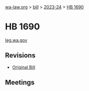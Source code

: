 [wa-law.org](/) > [bill](/bill/) > [2023-24](/bill/2023-24/) > [HB 1690](/bill/2023-24/hb/1690/)

# HB 1690
[leg.wa.gov](https://app.leg.wa.gov/billsummary?BillNumber=1690&Year=2023&Initiative=false)

## Revisions
* [Original Bill](1/)

## Meetings